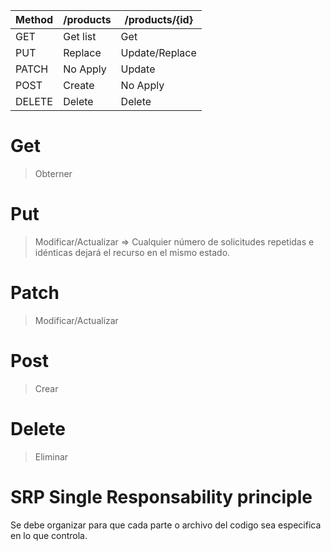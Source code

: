| Method            | /products   |/products/{id} | 
|-------------------|-------------|---------------|
| GET               |   Get list  |    Get        |
| PUT               | Replace     |Update/Replace | 
| PATCH             | No Apply    |     Update    | 
| POST              | Create      | No Apply      |
| DELETE            | Delete      | Delete        |

# Get
>Obterner
# Put
>Modificar/Actualizar =>  Cualquier número de solicitudes repetidas e idénticas dejará el recurso en el mismo estado.
# Patch
>Modificar/Actualizar
# Post
>Crear
# Delete
>Eliminar

# SRP Single Responsability principle
Se debe organizar para que cada parte o archivo del codigo sea especifica en lo que controla. 

